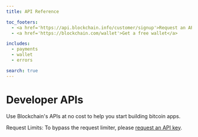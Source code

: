```yaml
---
title: API Reference

toc_footers:
  - <a href='https://api.blockchain.info/customer/signup'>Request an API key</a>
  - <a href='https://blockchain.com/wallet'>Get a free wallet</a>

includes:
  - payments
  - wallet
  - errors

search: true
---
```


# Developer APIs

Use Blockchain's APIs at no cost to help you start building bitcoin apps.

<aside class="notice">
Request Limits: To bypass the request limiter, please <a
href="https://api.blockchain.info/customer/signup">request an API key</a>.
</aside>
